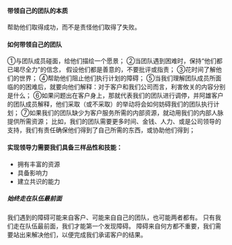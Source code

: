 #### 带领自己的团队的本质
帮助他们取得成功，而不是责怪他们取得了失败。

#### 如何带领自己的团队
①与团队成员碰面，给他们描绘一个愿景；
②当团队遇到困难时，保持“他们都已竭尽全力”的信念，
假设他们都是善意的，不要批评或指责；
③花时间了解他们的世界；
④帮助他们阻止他们执行计划的障碍；
⑤当我们理解团队成员所面临的的困难后，就要向他们解释：对于客户和我们公司而言，利害攸关的内容分别是什么；
⑥如果问题出在客户身上，那就代表我们的团队进行调停，并阿雄客户的团队成员解释，他们采取（或不采取）的举动将会如何妨碍我们的团队执行计划；
⑦如果我们的团队缺少为客户服务所需的内部资源，就动用我们的内部人脉提供所需资源；
比如，我们的团队需要更多时间、金钱、人力、或是公司领导的支持，我们有责任确保他们得到了自己所需的东西，或协助他们得到；

#### 实现领导力需要我们具备三样品性和技能：
- 拥有丰富的资源
- 具备影响力
- 建立共识的能力

##### 始终走在队伍最前面
我们遇到的障碍可能来自客户、可能来自自己的团队，也可能两者都有。
只有我们走在队伍最前面，我们才能第一个发现障碍。
障碍来自何方都不重要，我们需要站出来解决他们，以便完成我们承诺客户的结果。

